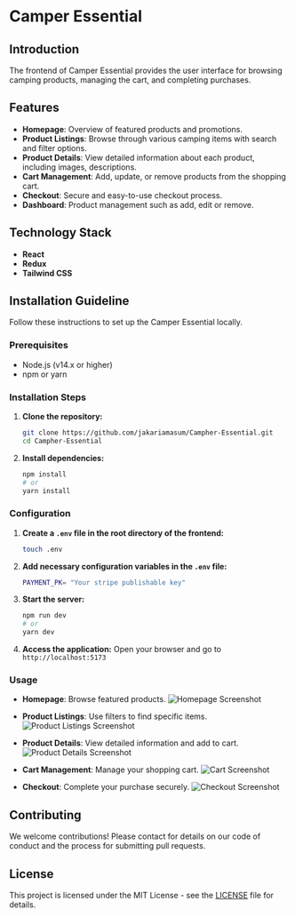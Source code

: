 # Camper Essential

## Introduction

The frontend of Camper Essential provides the user interface for browsing camping products, managing the cart, and completing purchases.

## Features

- **Homepage**: Overview of featured products and promotions.
- **Product Listings**: Browse through various camping items with search and filter options.
- **Product Details**: View detailed information about each product, including images, descriptions.
- **Cart Management**: Add, update, or remove products from the shopping cart.
- **Checkout**: Secure and easy-to-use checkout process.
- **Dashboard**: Product management such as add, edit or remove.

## Technology Stack

- **React**
- **Redux**
- **Tailwind CSS**

## Installation Guideline

Follow these instructions to set up the Camper Essential locally.

### Prerequisites

- Node.js (v14.x or higher)
- npm or yarn

### Installation Steps

1. **Clone the repository:**

   ```bash
   git clone https://github.com/jakariamasum/Campher-Essential.git
   cd Campher-Essential
   ```

2. **Install dependencies:**
   ```bash
   npm install
   # or
   yarn install
   ```

### Configuration

1. **Create a `.env` file in the root directory of the frontend:**

   ```bash
   touch .env
   ```

2. **Add necessary configuration variables in the `.env` file:**

   ```bash
   PAYMENT_PK= "Your stripe publishable key"
   ```

3. **Start the server:**

   ```bash
   npm run dev
   # or
   yarn dev
   ```

4. **Access the application:**
   Open your browser and go to `http://localhost:5173`

### Usage

- **Homepage**: Browse featured products.
  ![Homepage Screenshot](https://i.ibb.co/sWbQbpW/Screenshot-2024-07-13-202655.png)

- **Product Listings**: Use filters to find specific items.
  ![Product Listings Screenshot](https://i.ibb.co/Wxc07VZ/Screenshot-2024-07-13-225459.png)

- **Product Details**: View detailed information and add to cart.
  ![Product Details Screenshot](https://i.ibb.co/XC39L0w/Screenshot-2024-07-13-225524.png)

- **Cart Management**: Manage your shopping cart.
  ![Cart Screenshot](https://i.ibb.co/kJbNJHJ/Screenshot-2024-07-13-225557.png)

- **Checkout**: Complete your purchase securely.
  ![Checkout Screenshot](https://i.ibb.co/stTNng6/Screenshot-2024-07-13-230027.png)

## Contributing

We welcome contributions! Please contact for details on our code of conduct and the process for submitting pull requests.

## License

This project is licensed under the MIT License - see the [LICENSE](link_to_license_file) file for details.
